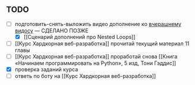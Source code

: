 ## TODO

- [ ] подготовить-снять-выложить видео дополнение ко [вчерашнему видосу](https://www.youtube.com/watch?v=aJCp9ptN_aI) — СДЕЛАНО ПОЗЖЕ
	- [x] [[Сценарий дополнений про Nested Loops]]
- [ ] [[Курс Хардкорная веб-разработка]] прочитай текущий материал 11 главы
- [ ] [[Курс Хардкорная веб-разработка]] проработай снова [[Книга «Начинаем программировать на Python», 5 изд, Тони Гэддис]]
- [x] проверка заданий курса
- [ ] ответь по боту на [[Курс Хардкорная веб-разработка]]
